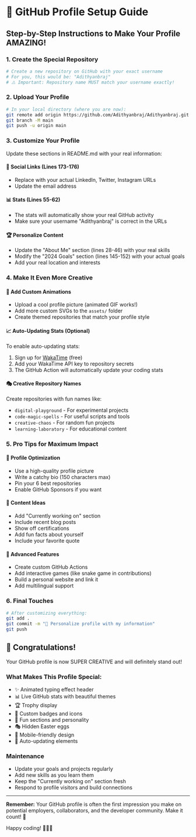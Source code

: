 # 🚀 GitHub Profile Setup Guide

## Step-by-Step Instructions to Make Your Profile AMAZING! 

### 1. Create the Special Repository
```bash
# Create a new repository on GitHub with your exact username
# For you, this would be: "Adithyanbraj"
# ⚠️ Important: Repository name MUST match your username exactly!
```

### 2. Upload Your Profile
```bash
# In your local directory (where you are now):
git remote add origin https://github.com/Adithyanbraj/Adithyanbraj.git
git branch -M main
git push -u origin main
```

### 3. Customize Your Profile
Update these sections in README.md with your real information:

#### 🔗 Social Links (Lines 173-176)
- Replace with your actual LinkedIn, Twitter, Instagram URLs
- Update the email address

#### 📊 Stats (Lines 55-62)
- The stats will automatically show your real GitHub activity
- Make sure your username "Adithyanbraj" is correct in the URLs

#### 🏆 Personalize Content
- Update the "About Me" section (lines 28-46) with your real skills
- Modify the "2024 Goals" section (lines 145-152) with your actual goals
- Add your real location and interests

### 4. Make It Even More Creative

#### 🎨 Add Custom Animations
- Upload a cool profile picture (animated GIF works!)
- Add more custom SVGs to the `assets/` folder
- Create themed repositories that match your profile style

#### 📈 Auto-Updating Stats (Optional)
To enable auto-updating stats:
1. Sign up for [WakaTime](https://wakatime.com) (free)
2. Add your WakaTime API key to repository secrets
3. The GitHub Action will automatically update your coding stats

#### 🎭 Creative Repository Names
Create repositories with fun names like:
- `digital-playground` - For experimental projects
- `code-magic-spells` - For useful scripts and tools
- `creative-chaos` - For random fun projects
- `learning-laboratory` - For educational content

### 5. Pro Tips for Maximum Impact

#### 🌟 Profile Optimization
- Use a high-quality profile picture
- Write a catchy bio (150 characters max)
- Pin your 6 best repositories
- Enable GitHub Sponsors if you want

#### 🎯 Content Ideas
- Add "Currently working on" section
- Include recent blog posts
- Show off certifications
- Add fun facts about yourself
- Include your favorite quote

#### 🚀 Advanced Features
- Create custom GitHub Actions
- Add interactive games (like snake game in contributions)
- Build a personal website and link it
- Add multilingual support

### 6. Final Touches

```bash
# After customizing everything:
git add .
git commit -m "🎨 Personalize profile with my information"
git push
```

## 🎉 Congratulations!
Your GitHub profile is now SUPER CREATIVE and will definitely stand out!

### What Makes This Profile Special:
- ✨ Animated typing effect header
- 📊 Live GitHub stats with beautiful themes
- 🏆 Trophy display
- 🎨 Custom badges and icons
- 🌈 Fun sections and personality
- 🎭 Hidden Easter eggs
- 📱 Mobile-friendly design
- 🤖 Auto-updating elements

### Maintenance
- Update your goals and projects regularly
- Add new skills as you learn them
- Keep the "Currently working on" section fresh
- Respond to profile visitors and build connections

---

**Remember:** Your GitHub profile is often the first impression you make on potential employers, collaborators, and the developer community. Make it count! 🚀

Happy coding! 👨‍💻✨
